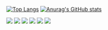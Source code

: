 [![Top Langs](https://github-readme-stats.vercel.app/api/top-langs/?username=NataWhite&layout=compact)](https://github.com/NataWhite/github-readme-stats)
[![Anurag's GitHub stats](https://github-readme-stats.vercel.app/api?username=NataWhite&count_private=true&theme=merko)](https://github.com/NataWhite/github-readme-stats)

![](https://img.shields.io/badge/<Code>-<JavaScript>-informational?style=flat&logo=<LOGO_NAME>&logoColor=white&color=2bbc8a)
![](https://img.shields.io/badge/<Code>-<TypeScript>-informational?style=flat&logo=<LOGO_NAME>&logoColor=white&color=2bbc8a)
![](https://img.shields.io/badge/<Tools>-<Docker>-informational?style=flat&logo=<LOGO_NAME>&logoColor=white&color=2bbc8a)
![](https://img.shields.io/badge/<Editior>-<WebStorm>-informational?style=flat&logo=<LOGO_NAME>&logoColor=white&color=2bbc8a)
![](https://img.shields.io/badge/<Tools>-<PostgreSQL>-informational?style=flat&logo=<LOGO_NAME>&logoColor=white&color=2bbc8a)
![](https://img.shields.io/badge/<Tools>-<MongoDB>-informational?style=flat&logo=<LOGO_NAME>&logoColor=white&color=2bbc8a)

